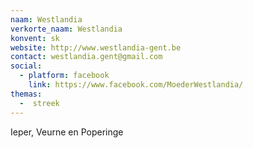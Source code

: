 ```yaml
---
naam: Westlandia
verkorte_naam: Westlandia
konvent: sk
website: http://www.westlandia-gent.be
contact: westlandia.gent@gmail.com
social:
  - platform: facebook
    link: https://www.facebook.com/MoederWestlandia/
themas:
  -  streek
---
```

Ieper, Veurne en Poperinge
